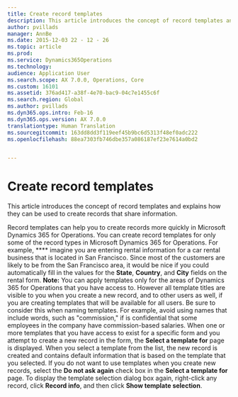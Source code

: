 ```yaml
---
title: Create record templates
description: This article introduces the concept of record templates and explains how they can be used to create records that share information.
author: pvillads
manager: AnnBe
ms.date: 2015-12-03 22 - 12 - 26
ms.topic: article
ms.prod: 
ms.service: Dynamics365Operations
ms.technology: 
audience: Application User
ms.search.scope: AX 7.0.0, Operations, Core
ms.custom: 16101
ms.assetid: 376ad417-a38f-4e70-bac9-04c7e1455c6f
ms.search.region: Global
ms.author: pvillads
ms.dyn365.ops.intro: Feb-16
ms.dyn365.ops.version: AX 7.0.0
translationtype: Human Translation
ms.sourcegitcommit: 163dd8dd3f119eef45b9bc6d5313f48ef0adc222
ms.openlocfilehash: 88ea7303fb746dbe357a086187ef23e7614a0bd2


---
```


# <a name="create-record-templates"></a>Create record templates

This article introduces the concept of record templates and explains how they can be used to create records that share information.

Record templates can help you to create records more quickly in Microsoft Dynamics 365 for Operations. You can create record templates for only some of the record types in Microsoft Dynamics 365 for Operations. For example, **** imagine you are entering rental information for a car rental business that is located in San Francisco. Since most of the customers are likely to be from the San Francisco area, it would be nice if you could automatically fill in the values for the **State**, **Country**, and **City** fields on the rental form. **Note:** You can apply templates only for the areas of Dynamics 365 for Operations that you have access to. However all template titles are visible to you when you create a new record, and to other users as well, if you are creating templates that will be available for all users. Be sure to consider this when naming templates. For example, avoid using names that include words, such as "commission," if is confidential that some employees in the company have commission-based salaries. When one or more templates that you have access to exist for a specific form and you attempt to create a new record in the form, the **Select a template for** page is displayed. When you select a template from the list, the new record is created and contains default information that is based on the template that you selected. If you do not want to use templates when you create new records, select the **Do not ask again** check box in the **Select a template for** page. To display the template selection dialog box again, right-click any record, click **Record info**, and then click **Show template selection**.




<!--HONumber=Feb17_HO3-->


